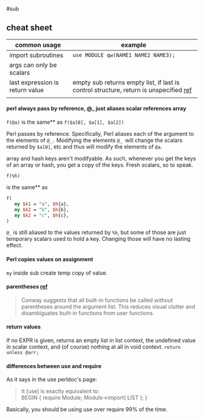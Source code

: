 #sub 

## cheat sheet
| common usage  | example|
| ------------- | ------------- |
|import subroutines | `use MODULE qw(NAME1 NAME2 NAME3);`|
|args can only be scalars| |
|last expression is return value| empty sub returns empty list, if last is control structure, return is unspecified [ref](http://perldoc.perl.org/perlsub.html)|
| | | 

#### perl always pass by reference, @_ just aliases scalar references array

`f(@a)`
is the same** as `f($a[0], $a[1], $a[2])`

Perl passes by reference. Specifically, Perl aliases each of the argument to the elements of `@_.` Modifying the elements `@_ `will change the scalars returned by `$a[0]`, etc and thus will modify the elements of `@a`.

array and hash keys aren't modifyable. 
As such, whenever you get the keys of an array or hash, you get a copy of the keys. Fresh scalars, so to speak.

`f(%h)`

is the same** as

```perl
f(
   my $k1 = "a", $h{a},
   my $k2 = "b", $h{b}, 
   my $k2 = "c", $h{c}, 
)
```

`@_` is still aliased to the values returned by `%h`, but some of those are just temporary scalars used to hold a key. Changing those will have no lasting effect.

#### Perl copies values on assignment
`my` inside sub create temp copy of value.

#### parentheses [ref](http://search.cpan.org/~thaljef/Perl-Critic-1.121/lib/Perl/Critic/Policy/CodeLayout/ProhibitParensWithBuiltins.pm)

> Conway suggests that all built-in functions be called without parentheses around the argument list. This reduces visual clutter and disambiguates built-in functions from user functions.

#### return values
If no EXPR is given, returns an empty list in list context, the undefined value in scalar context, and (of course) nothing at all in void context.
`return unless @arr;`

 
#### differences between use and require

As it says in the use perldoc's page:

>   It [use] is exactly equivalent to: <br>
    BEGIN { require Module; Module->import( LIST ); }

Basically, you should be using use over require 99% of the time.